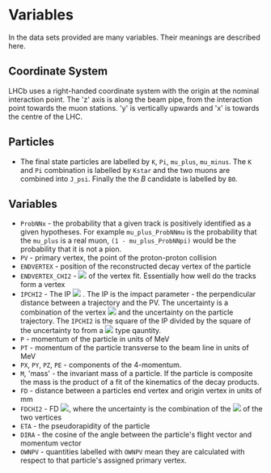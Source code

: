 Variables
=========

In the data sets provided are many variables. Their meanings are described here.

Coordinate System
-----------------

LHCb uses a right-handed coordinate system with the origin at the nominal interaction point. The 'z' axis is along the beam pipe, from the interaction point towards the muon stations. 'y' is vertically upwards and 'x' is towards the centre of the LHC.

Particles
---------

* The final state particles are labelled by `K`, `Pi`, `mu_plus`, `mu_minus`. The `K` and `Pi` combination is labelled by `Kstar` and the two muons are combined into `J_psi`. Finally the the *B* candidate is labelled by `B0`.

Variables
---------

* `ProbNNx` - the probability that a given track is positively identified as a given hypotheses. For example `mu_plus_ProbNNmu` is the probability that the `mu_plus` is a real muon, `(1 - mu_plus_ProbNNpi)` would be the probability that it is not a pion.
* `PV` - primary vertex, the point of the proton-proton collision
* `ENDVERTEX` - position of the reconstructed decay vertex of the particle
* `ENDVERTEX_CHI2` - <img src="https://latex.codecogs.com/gif.latex?\chi^{2}" /> of the vertex fit. Essentially how well do the tracks form a vertex
* `IPCHI2` - The IP <img src="https://latex.codecogs.com/gif.latex?\chi^{2}" /> . The IP is the impact parameter - the perpendicular distance between a trajectory and the PV. The uncertainty is a combination of the vertex <img src="https://latex.codecogs.com/gif.latex?\chi^{2}" /> and the uncertainty on the particle trajectory. The `IPCHI2` is the square of the IP divided by the square of the uncertainty to from a <img src="https://latex.codecogs.com/gif.latex?\chi^{2}" /> type qauntity.
* `P` - momentum of the particle in units of MeV
* `PT` - momentum of the particle transverse to the beam line in units of MeV
* `PX`, `PY`, `PZ`, `PE` - components of the 4-momentum.
* `M`, 'mass' - the invariant mass of a particle. If the particle is composite the mass is the product of a fit of the kinematics of the decay products.
* `FD` - distance between a particles end vertex and origin vertex in units of mm
* `FDCHI2` - FD <img src="https://latex.codecogs.com/gif.latex?\chi^{2}" />, where the uncertainty is the combination of the <img src="https://latex.codecogs.com/gif.latex?\chi^{2}" /> of the two vertices
* `ETA` - the pseudorapidity of the particle
* `DIRA` - the cosine of the angle between the particle's flight vector and momentum vector
* `OWNPV` - quantities labelled with `OWNPV` mean they are calculated with respect to that particle's assigned primary vertex.
